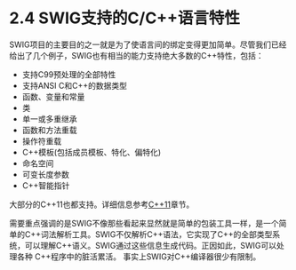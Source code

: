 # 2.4 SWIG支持的C/C++语言特性

SWIG项目的主要目的之一就是为了使语言间的绑定变得更加简单。尽管我们已经给出了几个例子，SWIG也有相当的能力支持绝大多数的C++特性，包括：

- 支持C99预处理的全部特性
- 支持ANSI C和C++的数据类型
- 函数、变量和常量
- 类
- 单一或多重继承
- 函数和方法重载
- 操作符重载
- C++模板(包括成员模板、特化、偏特化)
- 命名空间
- 可变长度参数
- C++智能指针

大部分的C++11也都支持。详细信息参考[C++11](#C++11)章节。

需要重点强调的是SWIG不像那些看起来显然就是简单的包装工具一样，是一个简单的C++词法解析工具。SWIG不仅解析C++语法，它实现了C++的全部类型系统，可以理解C++语义。SWIG通过这些信息生成代码。正因如此，SWIG可以处理各种 C++程序中的脏活累活。 事实上SWIG对C++编译器很少有限制。
